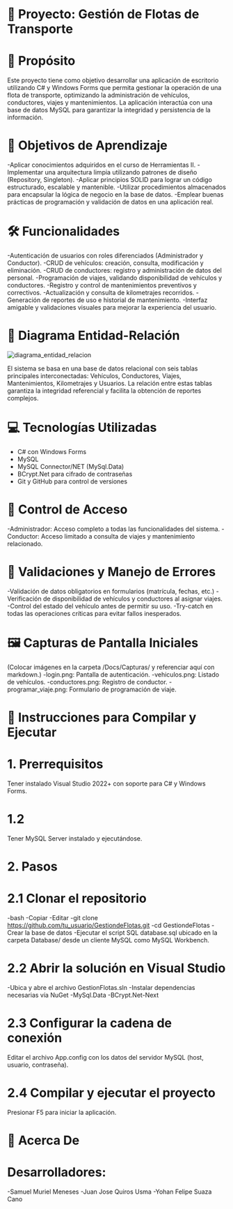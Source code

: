 # 🚛 Proyecto: Gestión de Flotas de Transporte

# 📌 Propósito
Este proyecto tiene como objetivo desarrollar una aplicación de escritorio utilizando C# y Windows Forms que permita gestionar la operación de una flota de transporte, optimizando la administración de vehículos, conductores, viajes y mantenimientos. La aplicación interactúa con una base de datos MySQL para garantizar la integridad y persistencia de la información.

# 🧠 Objetivos de Aprendizaje
-Aplicar conocimientos adquiridos en el curso de Herramientas II.
-Implementar una arquitectura limpia utilizando patrones de diseño (Repository, Singleton).
-Aplicar principios SOLID para lograr un código estructurado, escalable y mantenible.
-Utilizar procedimientos almacenados para encapsular la lógica de negocio en la base de datos.
-Emplear buenas prácticas de programación y validación de datos en una aplicación real.

# 🛠️ Funcionalidades
-Autenticación de usuarios con roles diferenciados (Administrador y Conductor).
-CRUD de vehículos: creación, consulta, modificación y eliminación.
-CRUD de conductores: registro y administración de datos del personal.
-Programación de viajes, validando disponibilidad de vehículos y conductores.
-Registro y control de mantenimientos preventivos y correctivos.
-Actualización y consulta de kilometrajes recorridos.
-Generación de reportes de uso e historial de mantenimiento.
-Interfaz amigable y validaciones visuales para mejorar la experiencia del usuario.

# 🧱 Diagrama Entidad-Relación
![diagrama_entidad_relacion](https://github.com/user-attachments/assets/689cf313-d7c9-4cc9-8689-09afbf6f8b8c)

El sistema se basa en una base de datos relacional con seis tablas principales interconectadas: Vehículos, Conductores, Viajes, Mantenimientos, Kilometrajes y Usuarios. La relación entre estas tablas garantiza la integridad referencial y facilita la obtención de reportes complejos.

# 💻 Tecnologías Utilizadas
- C# con Windows Forms
- MySQL
- MySQL Connector/NET (MySql.Data)
- BCrypt.Net para cifrado de contraseñas
- Git y GitHub para control de versiones

# 🔐 Control de Acceso
-Administrador: Acceso completo a todas las funcionalidades del sistema.
-Conductor: Acceso limitado a consulta de viajes y mantenimiento relacionado.

# 🧪 Validaciones y Manejo de Errores
-Validación de datos obligatorios en formularios (matrícula, fechas, etc.)
-Verificación de disponibilidad de vehículos y conductores al asignar viajes.
-Control del estado del vehículo antes de permitir su uso.
-Try-catch en todas las operaciones críticas para evitar fallos inesperados.


# 🖼️ Capturas de Pantalla Iniciales
(Colocar imágenes en la carpeta /Docs/Capturas/ y referenciar aquí con markdown.)
-login.png: Pantalla de autenticación.
-vehiculos.png: Listado de vehículos.
-conductores.png: Registro de conductor.
-programar_viaje.png: Formulario de programación de viaje.

# 🚀 Instrucciones para Compilar y Ejecutar

# 1. Prerrequisitos
Tener instalado Visual Studio 2022+ con soporte para C# y Windows Forms.

# 1.2 
Tener MySQL Server instalado y ejecutándose.

# 2. Pasos
# 2.1 Clonar el repositorio
-bash
-Copiar
-Editar
-git clone https://github.com/tu_usuario/GestiondeFlotas.git
-cd GestiondeFlotas
-Crear la base de datos
-Ejecutar el script SQL database.sql ubicado en la carpeta Database/ desde un cliente MySQL como MySQL Workbench.

# 2.2 Abrir la solución en Visual Studio
-Ubica y abre el archivo GestionFlotas.sln
-Instalar dependencias necesarias vía NuGet
-MySql.Data
-BCrypt.Net-Next

# 2.3 Configurar la cadena de conexión
Editar el archivo App.config con los datos del servidor MySQL (host, usuario, contraseña).

# 2.4 Compilar y ejecutar el proyecto
Presionar F5 para iniciar la aplicación.

# 👥 Acerca De
# Desarrolladores: 
-Samuel Muriel Meneses
-Juan Jose Quiros Usma
-Yohan Felipe Suaza Cano
